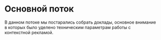 # Основной поток

В данном потоке мы постарались собрать доклады, основное внимание в которых было уделено техническим параметрам работы с контекстной рекламой.
